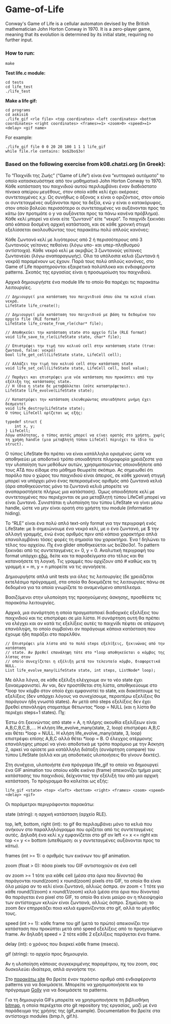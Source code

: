 # Game-of-Life
Conway's Game of Life is a cellular automaton devised by the British mathematician John Horton Conway in 1970. It is a zero-player game, meaning that its evolution is determined by its initial state, requiring no further input.

### How to run:

```
make
```

__Test life.c module:__

```
cd tests
cd life_test
./life_test
```

__Make a life gif:__

```
cd programs
cd askisi6
./life_gif <rle file> <top coordinates> <left coordinates> <bottom coordinates> <right coordinates> <frames>=1> <zoom>0> <speed>=1> <delay> <gif name>
```

For example: 
```
./life_gif file 0 0 20 20 100 1 1 1 life_gif
while file.rle contains: bo$2bo$3o!
```

### Based on the following exercise from k08.chatzi.org (in Greek):

Το “Παιχνίδι της Ζωής” (“Game of Life”) είναι ένα “κυτταρικό αυτόματο” το οποίο κατασκευάστηκε από τον μαθηματικό John Horton Conway το 1970. Κάθε κατάσταση του παιχνιδιού αυτού περιλαμβάνει έναν δισδιάστατο πίνακα απείρου μεγέθους, στον οποίο κάθε κελί έχει ακέραιες συντεταγμένες x,y. Ως συνήθως ο άξονας x είναι ο οριζόντιος, στον οποίο οι συντεταγμένες αυξάνονται προς τα δεξία, ενώ y είναι ο κατακόρυφος, στον οποίο βολεύει περισσότερο οι συντεταγμένες να αυξάνονται προς τα κάτω (αν προτιμάτε ο y να αυξάνεται προς τα πάνω κανένα πρόβλημα). Κάθε κελί μπορεί να είναι είτε “ζωντανό” είτε “νεκρό”. Το παιχνίδι ξεκινάει από κάποια δοσμένη αρχική κατάσταση, και σε κάθε χρονική στιγμή εξελίσσεται ακολουθώντας τους παρακάτω πολύ απλούς κανόνες:

Κάθε ζωντανό κελί με λιγότερους από 2 ή περισσότερους από 3 ζωντανούς γείτονες πεθαίνει (λόγω υπο- και υπερ-πληθυσμού αντίστοιχα).
Κάθε νεκρό κελί με ακριβώς 3 ζωντανούς γείτονες ζωντανεύει (λόγω αναπαραγωγής).
Ολα τα υπόλοιπα κελιά (ζωντανά ή νεκρά) παραμένουν ως έχουν.
Παρά τους πολύ απλούς κανόνες, στο Game of Life παρατηρούνται εξαιρετικά πολύπλοκα και ενδιαφέροντα patterns. Σκοπός της εργασίας είναι η προσωμοίωση του παιχνιδιού.

Αρχικά δημιουργήστε ένα module life το οποίο θα παρέχει τις παρακάτω λειτουργίες.

```
// Δημιουργεί μια κατάσταση του παιχνιδιού όπου όλα τα κελιά είναι νεκρά.
LifeState life_create();

// Δημιουργεί μία κατάσταση του παιχνιδιού με βάση τα δεδομένα του αρχείο file (RLE format)
LifeState life_create_from_rle(char* file);

// Αποθηκεύει την κατάσταση state στο αρχείο file (RLE format)
void life_save_to_rle(LifeState state, char* file);

// Επιστρέφει την τιμή του κελιού cell στην κατάσταση state (true: ζωντανό, false: νεκρό)
bool life_get_cell(LifeState state, LifeCell cell);

// Αλλάζει την τιμή του κελιού cell στην κατάσταση state
void life_set_cell(LifeState state, LifeCell cell, bool value);

// Παράγει και επιστρέφει μια νέα κατάσταση που προκύπτει από την εξέλιξη της κατάστασης state.
// Η ίδια η state δε μεταβάλλεται (ούτε καταστρέφεται).
LifeState life_evolve(LifeState state);

// Καταστρέφει την κατάσταση ελευθερώντας οποιαδήποτε μνήμη έχει δεσμευτεί
void life_destroy(LifeState state);
Ο τύπος LifeCell ορίζεται ως εξής:

typedef struct {
	int x, y;
} LifeCell;
Λόγω απλότητας, ο τύπος αυτός μπορεί να είναι ορατός στο χρήστη, χωρίς τη χρήση handle (μια μεταβλητή τύπου LifeCell περιέχει το ίδιο το struct).
```

Ο τύπος LifeState θα πρέπει να είναι κατάλληλα ορισμένος ώστε να αποθηκεύει με αποδοτικό τρόπο οποιαδήποτε πληροφορία χρειάζεστε για την υλοποίηση των μεθόδων αυτών, χρησιμοποιώντας οποιονδήποτε από τους ΑΤΔ που είδαμε στο μάθημα θεωρείτε σκόπιμο. Ας σημειωθεί ότι παρόλο που ο χώρος του παιχνιδιού είναι άπειρος, σε κάθε χρονική στιγμή μπορεί να υπάρχει μόνο ένας πεπερασμένος αριθμός από ζωντανά κελιά (άρα αποθηκεύοντας μόνο τα ζωντανά κελιά μπορείτε να αναπαραστήσετε πλήρως μια κατάσταση). Όμως οποιοδήποτε κελί με συντεταγμένες που περιέχονται σε μια μεταβλητή τύπου LifeCell μπορεί να είναι ζωντανό. Συνιστάται η υλοποίηση του τύπου LifeState να γίνει μέσω handle, ώστε να μην είναι ορατή στο χρήστη του module (information hiding).

Το “RLE” είναι ένα πολύ απλό text-only format για την περιγραφή ενός LifeState: με b σημειώνουμε ένα νεκρό κελί, με o ένα ζωντανό, με $ την αλλαγή γραμμής, ενώ ένας αριθμός πριν από κάποιο χαρακτήρα απλά επαναλαμβάνει τόσες φορές τη σημασία του χαρακτήρα. Ένα ! δηλώνει το τέλος του αρχείου. Πχ ένα glider αποθηκεύεται ως bo$2bo$3o!. Το pattern ξεκινάει από τις συντεταγμένες x= 0, y = 0. Αναλυτική περιγραφή του format υπάρχει [εδώ](https://www.conwaylife.com/wiki/Run_Length_Encoded), δείτε και τα παραδείγματα στο τέλος και θα κατανοήσετε τη λογική. Τις γραμμές που αρχίζουν από # καθώς και τη γραμμή x = m, y = n μπορείτε να τις αγνοήσετε.

Δημιουργήστε απλά unit tests για όλες τις λειτουργίες (δε χρειάζεται εκτελέσιμο πρόγραμμα), στα οποία θα δοκιμάζετε τις λειτουργίες πάνω σε δεδομένα για τα οποία γνωρίζετε το αναμενόμενο αποτέλεσμα.

Βασιζόμενοι στην υλοποίηση της προηγούμενης άσκησης, προσθέστε τις παρακάτω λειτουργίες.

Αρχικά, μια συνάρτηση η οποία πραγματοποιεί διαδοχικές εξελίξεις του παιχνιδιού και τις επιστρέφει σε μία λίστα. Η συνάρτηση αυτή θα πρέπει να ελέγχει και αν κατά τις εξελίξεις αυτές το παιχνίδι πέφτει σε ατέρμονη επανάληψη, το οποίο συμβαίνει αν παράγουμε κάποια κατάσταση που έχουμε ήδη παράξει στο παρελθόν.

```
// Επιστρέφει μία λίστα από το πολύ steps εξελίξεις, ξεκινώνας από την κατάσταση
// state. Αν βρεθεί επανάληψη τότε στο *loop αποθηκεύεται ο κόμβος της λίστας στον
// οποίο συνεχίζεται η εξέλιξη μετά τον τελευταίο κόμβο, διαφορετικά NULL.
List life_evolve_many(LifeState state, int steps, ListNode* loop);
```

Με άλλα λόγια, σε κάθε εξέλιξη ελέγχουμε αν το νέο state έχει ξαναεμφανιστεί. Αν ναι, δεν προστίθεται στη λίστα, αποθηκεύουμε στο *loop τον κόμβο στον οποίο έχει εμφανιστεί το state, και διακόπτουμε τις εξελίξεις (δεν υπάρχει λόγους να συνεχίσουμε, περαιτέρω εξελίξεις θα παράγουν ήδη γνωστά states). Αν μετά από steps εξελίξεις δεν έχει βρεθεί επανάληψη σταματάμε θέτωντας *loop = NULL (και η λίστα θα περιέχει steps+1 states). Πχ:

Έστω ότι ξεκινώντας από state = Α, η πλήρης ακουθία εξελίξεων είναι A,B,C,B,C,B,....
Η κλήση life_evolve_many(state, 2, loop) επιστρέφει A,B,C και θέτει *loop = NULL.
Η κλήση life_evolve_many(state, 3, loop) επιστρέφει επίσης A,B,C αλλά θέτει *loop = Β.
Ο έλεγχος ατέρμονης επανάληψης μπορεί να γίνει αποδοτικά με τρόπο παρόμοιο με την Άσκηση 2, αρκεί να ορίσετε μια κατάλληλη διάταξη (συνάρτηση compare) του τύπου LifeState (αλλά και μη αποδοτικές υλοποιήσεις θα γίνουν δεκτές).

Στη συνέχεια, υλοποιήστε ένα πρόγραμα life_gif το οποίο να δημιουργεί ένα GIF animation του οποίου κάθε εικόνα (frame) απεικονίζει τμήμα μιας κατάστασης του παιχνιδιού, δείχνοντας την εξέλιξή του από μια αρχική κατάσταση. Το πρόγραμμα θα καλείται ως εξής:

```
life_gif <state> <top> <left> <bottom> <right> <frames> <zoom> <speed> <delay> <gif>
```

Οι παράμετροι περιγράφονται παρακάτω:

state (string): η αρχική κατάσταση (αρχείο RLE).

top, left, bottom, right (int): το gif θα περιλαμβάνει μόνο τα κελιά που ανήκουν στο παραλληλόγραμμο που ορίζεται από τις συντεταγμένες αυτές. Δηλαδή ένα κελί x,y εμφανίζεται στο gif αν left <= x <= right και top <= y <= bottom (υπεθύμιση: οι y συντεταγμένες αυξάνονται προς τα κάτω).

frames (int >= 1): ο αριθμός των εικόνων του gif animation.

zoom (float > 0): πόσα pixels του GIF αντιστοιχούν σε ένα cell

αν zoom >= 1 τότε για κάθε cell (μέσα στα όρια που δίνονται) θα παράγονται round(zoom) x round(zoom) pixels στο GIF, τα οποία θα είναι όλα μαύρα αν το κελί είναι ζωντανό, αλλιώς άσπρα.
αν zoom < 1 τότε για κάθε round(1/zoom) x round(1/zoom) κελιά (μέσα στα όρια που δίνονται) θα παράγεται ένα pixel στο GIF, το οποίο θα είναι μαύρο αν η πλειοψηφία των αντίστοιχων κελιών είναι ζωντανά, αλλιώς άσπρο.
Σημείωση: το zoom δεν επηρρεάζει ποια κελιά εμφανίζονται στο gif, αλλά το μέγεθός τους.

speed (int >= 1): κάθε frame του gif (μετά το πρώτο) απεικονίζει την κατάσταση που προκύπτει μετά από speed εξελίξεις από το προηγούμενο frame. Αν δηλαδή speed = 2 τότε κάθε 2 εξελίξεις παράγεται ένα frame.

delay (int): ο χρόνος που διαρκεί κάθε frame (msecs).

gif (string): το αρχείο προς δημιουργία.

Αν η υλοποίηση κάποιας συγκεκριμένης παραμέτρου, πχ του zoom, σας δυσκολεύει ιδιαίτερα, απλά αγνοήστε την.

Στο [παρακάτω site](https://www.conwaylife.com/wiki/Main_Page) θα βρείτε έναν τεράστιο αριθμό από ενδιαφέροντα patterns για να δοκιμάσετε. Μπορείτε να χρησιμοποιήσετε και το πρόγραμμα [Golly](http://golly.sourceforge.net/) για να δοκιμάσετε τα patterns.

Για τη δημιουργία GIFs μπορείτε να χρησιμοποιήσετε τη βιβλιοθήκη [bitmap](https://github.com/wernsey/bitmap), η οποία περιέχεται στο git repository της εργασίας, μαζί με ένα παράδειγμα της χρήσης της (gif_example). Documentation θα βρείτε στα αντίστοιχα modules (bmp.h, gif.h).
